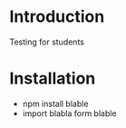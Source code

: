 # Introduction
Testing for students

# Installation
 * npm install blable
 * import blabla form blable
